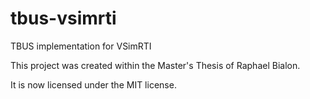 # tbus-vsimrti
TBUS implementation for VSimRTI

This project was created within the Master's Thesis of Raphael Bialon.

It is now licensed under the MIT license.
